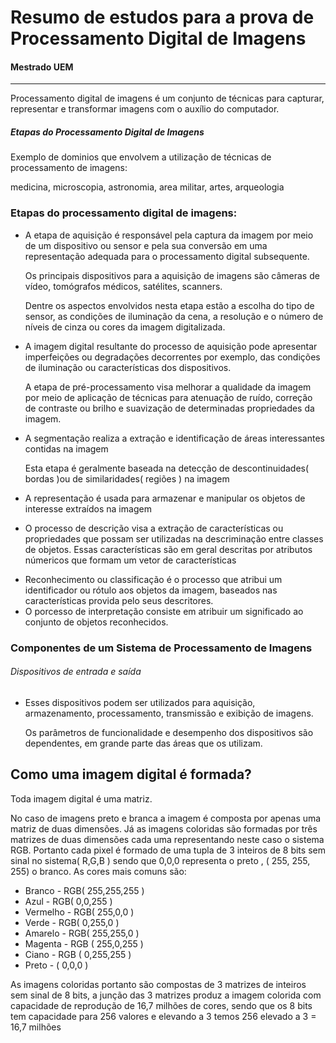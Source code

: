 <h1>Resumo de estudos para a prova de Processamento Digital de Imagens</h1>
<h4>Mestrado UEM</h4>
<hr />
Processamento digital de imagens é um conjunto de técnicas para capturar, representar e transformar imagens
com o auxílio do computador.

<h5>Etapas do Processamento Digital de Imagens</h5>
<p>Exemplo de dominios que envolvem a utilização de técnicas de processamento de imagens:</p>
<p>medicina, microscopia, astronomia, area militar, artes, arqueologia</p>
<h3>Etapas do processamento digital de imagens:</h3>
<ul>
	<li><p>A etapa de aquisição é responsável pela captura da imagem por meio de um dispositivo ou sensor e pela sua conversão em uma representação adequada para o processamento digital subsequente.</p>
	<p>
		Os principais dispositivos para a aquisição de imagens são câmeras de vídeo, tomógrafos médicos, satélites, scanners.
	</p>
	<p> Dentre os aspectos envolvidos nesta etapa estão a escolha do tipo de sensor, as condições de iluminação da cena, a resolução e o número de níveis de cinza ou cores da imagem digitalizada.</p>
   	</li>
   <li>
   		<p>A imagem digital resultante do processo de aquisição pode apresentar imperfeições ou degradações decorrentes por exemplo, das condições de iluminação ou características dos dispositivos.</p>
   		<p>A etapa de pré-processamento visa melhorar a qualidade da imagem por meio de aplicação de técnicas para atenuação de ruído, correção de contraste ou brilho e suavização de determinadas propriedades da imagem.</p>
   </li>
   <li>
   	<p>A segmentação realiza a extração e identificação de áreas interessantes contidas na imagem</p>
   	<p>Esta etapa é geralmente baseada na detecção de descontinuidades( bordas )ou de similaridades( regiões ) na imagem </p>
   </li>
   <li>
   	<p>A representação é usada para armazenar e manipular os objetos de interesse extraídos na imagem</p>
   	
   </li>
   <li>
   	<p>O processo de descrição visa a extração de características ou propriedades que possam ser utilizadas na descriminação entre classes de objetos. Essas características são em geral descritas por atributos númericos que formam um vetor de características</p>
   </li>
   <li>Reconhecimento ou classificação é o processo que atribui um identificador ou rótulo aos objetos da imagem, baseados nas características provida pelo seus descritores.</li>
   <li>O porcesso de interpretação consiste em atribuir um significado ao conjunto de objetos reconhecidos.</li>




</ul>

<h3>Componentes de um Sistema de Processamento de Imagens</h3>
<h6>Dispositivos de entrada e saída</h6>
	<ul>
		<li><p>Esses dispositivos podem ser utilizados para aquisição, armazenamento, processamento, transmissão e exibição de imagens.</p>
		<p>Os parâmetros de funcionalidade e desempenho dos dispositivos são dependentes, em grande parte das áreas que os utilizam.</p>
		</li>
	</ul>

<h2>Como uma imagem digital é formada?</h2>
<p>Toda imagem digital é uma matriz.</p>
<p>No caso de imagens preto e branca a imagem é composta por apenas uma matriz de duas dimensões. Já as imagens coloridas são formadas por três matrizes de duas dimensões cada uma representando neste caso o sistema RGB. Portanto cada pixel é formado de uma tupla de 3 inteiros de 8 bits sem sinal no sistema( R,G,B ) sendo que 0,0,0 representa o preto , ( 255, 255, 255) o branco. As cores mais comuns são:
<ul>
	<li>Branco - RGB( 255,255,255 )</li>
	<li>Azul - RGB( 0,0,255 )</li>
	<li>Vermelho - RGB( 255,0,0 )</li>
	<li>Verde - RGB( 0,255,0 )</li>
	<li>Amarelo - RGB( 255,255,0 )</li>
	<li>Magenta - RGB ( 255,0,255 )</li>
	<li>Ciano - RGB ( 0,255,255 )</li>
	<li>Preto - ( 0,0,0 )</li>
</ul>
 </p>
 <p>As imagens coloridas portanto são compostas de 3 matrizes de inteiros sem sinal de 8 bits, a junção das 3 matrizes produz a imagem colorida com capacidade de reprodução de 16,7 milhões de cores, sendo que os 8 bits tem capacidade para 256 valores e elevando a 3 temos 256 elevado a 3 = 16,7 milhões</p>




